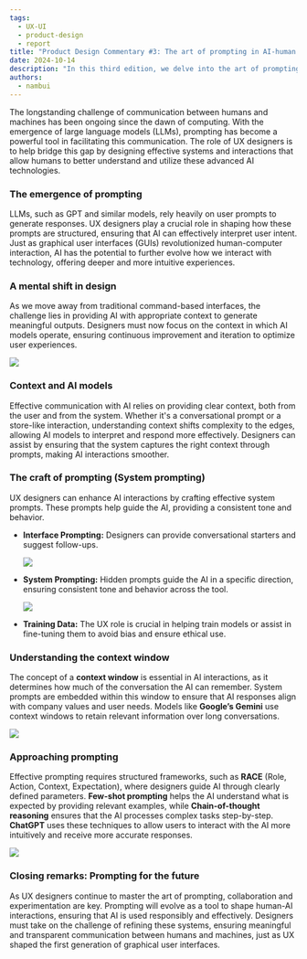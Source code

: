 ```yaml
---
tags:
  - UX-UI
  - product-design
  - report
title: "Product Design Commentary #3: The art of prompting in AI-human interaction"
date: 2024-10-14
description: "In this third edition, we delve into the art of prompting in AI-human interaction. We explore the evolution of communication between humans and machines, focusing on the crucial role of UX designers in crafting effective prompts for large language models. The commentary covers the importance of context, system prompting techniques, and structured frameworks for prompting, highlighting how these elements shape the future of human-AI interactions and user experiences."
authors:
  - nambui
---
```


The longstanding challenge of communication between humans and machines has been ongoing since the dawn of computing. With the emergence of large language models (LLMs), prompting has become a powerful tool in facilitating this communication. The role of UX designers is to help bridge this gap by designing effective systems and interactions that allow humans to better understand and utilize these advanced AI technologies.

### The emergence of prompting

LLMs, such as GPT and similar models, rely heavily on user prompts to generate responses. UX designers play a crucial role in shaping how these prompts are structured, ensuring that AI can effectively interpret user intent. Just as graphical user interfaces (GUIs) revolutionized human-computer interaction, AI has the potential to further evolve how we interact with technology, offering deeper and more intuitive experiences.

### A mental shift in design

As we move away from traditional command-based interfaces, the challenge lies in providing AI with appropriate context to generate meaningful outputs. Designers must now focus on the context in which AI models operate, ensuring continuous improvement and iteration to optimize user experiences.

![](3-product-design-commentary-mental-shirt.png)

### Context and AI models

Effective communication with AI relies on providing clear context, both from the user and from the system. Whether it's a conversational prompt or a store-like interaction, understanding context shifts complexity to the edges, allowing AI models to interpret and respond more effectively. Designers can assist by ensuring that the system captures the right context through prompts, making AI interactions smoother.

### **The craft of prompting (System prompting)**

UX designers can enhance AI interactions by crafting effective system prompts. These prompts help guide the AI, providing a consistent tone and behavior.

- **Interface Prompting:** Designers can provide conversational starters and suggest follow-ups.
    
    ![](3-product-design-commentary-the-craft-of-prompting.png)
    
- **System Prompting:** Hidden prompts guide the AI in a specific direction, ensuring consistent tone and behavior across the tool.
    
    ![](3-product-design-commentary-training-data.png)
    
- **Training Data:** The UX role is crucial in helping train models or assist in fine-tuning them to avoid bias and ensure ethical use.

### Understanding the context window

The concept of a **context window** is essential in AI interactions, as it determines how much of the conversation the AI can remember. System prompts are embedded within this window to ensure that AI responses align with company values and user needs. Models like **Google’s Gemini** use context windows to retain relevant information over long conversations.

![](3-product-design-commentary-understanding-context.png)

### Approaching prompting

Effective prompting requires structured frameworks, such as **RACE** (Role, Action, Context, Expectation), where designers guide AI through clearly defined parameters. **Few-shot prompting** helps the AI understand what is expected by providing relevant examples, while **Chain-of-thought reasoning** ensures that the AI processes complex tasks step-by-step. **ChatGPT** uses these techniques to allow users to interact with the AI more intuitively and receive more accurate responses.

![](3-product-design-commentary-approach-prompting.png)

### Closing remarks: Prompting for the future

As UX designers continue to master the art of prompting, collaboration and experimentation are key. Prompting will evolve as a tool to shape human-AI interactions, ensuring that AI is used responsibly and effectively. Designers must take on the challenge of refining these systems, ensuring meaningful and transparent communication between humans and machines, just as UX shaped the first generation of graphical user interfaces.
